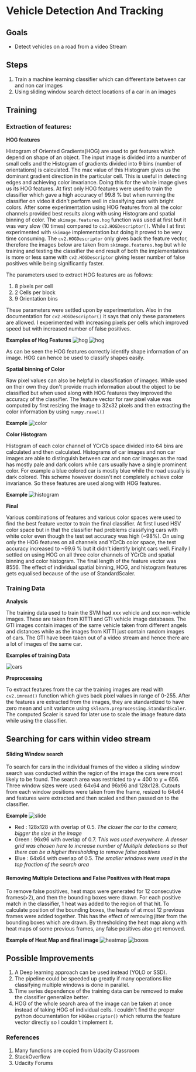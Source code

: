 # **Vehicle Detection And Tracking**

## Goals
- Detect vehicles on a road from a video Stream

## Steps
1. Train a machine learning classifier which can differentiate between car and non car images
2. Using sliding window search detect locations of a car in an images


## Training


### Extraction of features:

**HOG features**

Histogram of Oriented Gradients(HOG) are used to get features which depend on shape of an object. The input image is divided into a number of small cells and the Histogram of gradients divided into 9 bins (number of orientations) is calculated.
The max value of this Histogram gives us the dominant gradient direction in the particular cell. This is useful in detecting edges and achieving color invariance. Doing this for the whole image gives us its HOG features. At first only HOG features were used to train the classifier which gave a high accuracy of 99.8 % but when running the classifier on video it didn't perform well in classifying cars with bright colors. After some experimentation using HOG features from all the color channels provided best results along with using Histogram and spatial binning of color. The `skimage.features.hog` function was used at first but it was very slow (10 times) compared to `cv2.HOGDescriptor()`. While I at first experimented with `skimage` implementation but doing it proved to be very time consuming. The `cv2.HOGDescriptor` only gives back the feature vector, therefore the images below are taken from `skimage.features.hog` but while training and testing the classifier the end result of both the implementations is more or less same with `cv2.HOGDescriptor` giving lesser number of false positives while being significantly faster.

The parameters used to extract HOG features are as follows:
1. 8 pixels per cell
2. 2 Cells per block
3. 9 Orientation bins

These parameters were settled upon by experimentation. Also in the documentation for `cv2.HOGDescriptor()` it says that only these parameters are allowed. I experimented with increasing pixels per cells which improved speed but with increased number of false positives.  

**Examples of Hog Features**
![hog](./examples/hog2.png)
![hog](./examples/hog1.png)

As can be seen the HOG features correctly identify shape information of an image. HOG can hence be used to classify shapes easily.


**Spatial binning of Color**

Raw pixel values can also be helpful in classification of images. While used on their own they don't provide much information about the object to be classified but when used along with HOG features they improved the accuracy of the classifier. The feature vector for raw pixel value was computed by first resizing the image to 32x32 pixels and then extracting the color information by using `numpy.ravel()`

**Example**
![color](./examples/spa.png)

**Color Histogram**

Histogram of each color channel of YCrCb space divided into 64 bins are calculated
and then calculated. Histograms of car images and non car images are able to distinguish between car and non car images as the road has mostly pale and dark colors while cars usually have a single prominent color. For example a blue colored car is mostly blue while the road usually is dark colored. This scheme however doesn't not completely  achieve color invariance. So these features are used along with HOG features.

**Example**
![histogram](./examples/ycb.png)

**Final**

Various combinations of features and various color spaces were used to find the best feature vector to train the final classifier. At first I used HSV color space but in that the classifier had problems classifying cars with white color even though the test set accuracy was high (~98%). On using only the HOG features on all channels and YCrCb color space, the test accuracy increased to ~99.6 % but it didn't identify bright cars well. Finally I settled on using HOG on all three color channels of YCrCb and spatial binning and color histogram. The final length of the feature vector was 8556. The effect of individual spatial binning, HOG, and histogram features gets equalised because of the use of StandardScaler.  


### Training Data

**Analysis**

The training data used to train the SVM had xxx vehicle and xxx non-vehicle images.  These are taken from KITTI and GTI vehicle image databases. The GTI images contain images of the same vehicle taken from different angels and distances while as the images from KITTI just contain random images of cars. The GTI have been taken out of a video stream and hence there are a lot of images of the same car.

**Examples of training Data**

![cars](./examples/data.png)

**Preprocessing**

To extract features from the car the training images are read with `cv2.imread()` function which gives back pixel values in range of 0-255. After the features are extracted from the images, they are standardized to have zero mean and unit variance using `sklearn.preprocessing.StandardScaler`. The computed Scaler is saved for later use to scale the image feature data while using the classifier.


## Searching for cars within video stream

#### Sliding Window search

To search for cars in the individual frames of the video a sliding window search was conducted within the region of the image the cars were most likely to be found.
The search area was restricted to y = 400 to y = 656. Three window sizes were used: 64x64 and 96x96 and 128x128. Cutouts from each window positions were taken from the frame, resized to 64x64 and features were extracted and then scaled and then passed on to the classifier.

**Example**
![slide](./examples/slide.png)

 - Red : 128x128 with overlap of 0.5. *The closer the car to the camera, bigger the size in the image*
 - Green : 96x96 with overlap of 0.7. *This was used everywhere. A denser grid was chosen here to increase number of Multiple detections so that there can be a higher thresholding to remove false positives*
 - Blue : 64x64 with overlap of 0.5. *The smaller windows were used in the top fraction of the search area*


#### Removing Multiple Detections and False Positives with Heat maps

To remove false positives, heat maps were generated for 12 consecutive frames(>2), and then the bounding boxes were drawn. For each positive match in the classifier, 1 heat was added to the region of that hit. To calculate position of the bounding boxes, the heats of at most 12 previous frames were added together. This has the effect of removing jitter from the bounding boxes which are drawn. By thresholding the heat map along with heat maps of some previous frames, any false positives also get removed.

**Example of Heat Map and final image**
![heatmap](./examples/heatmap.png)
![boxes](./examples/boxes.png)

## Possible Improvements
1. A Deep learning approach can be used instead (YOLO or SSD).
2. The pipeline could be speeded up greatly if many operations like classifying multiple windows is done in parallel.
3. Time series dependence of the training data can be removed to make the classifier generalize better.
4. HOG of the whole search area of the image can be taken at once instead of taking HOG of individual cells. I couldn't find the proper python documentation for `HOGDescriptor()` which returns the feature vector directly so I couldn't implement it.  


### References

1. Many functions are copied from Udacity Classroom
2. StackOverflow
3. Udacity Forums
